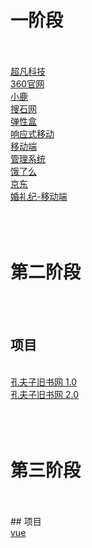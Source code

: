 # 一阶段

<br>

<br>
<a href="https://github.com/notings/not/blob/master/code6/html/%E8%B6%85%E5%87%A1%E7%A7%91%E6%8A%80.html">超凡科技</a>
<br>
<a href="https://github.com/notings/not/blob/master/%E8%A6%83%E6%9F%B3%E5%B2%9A/html/360%E5%AE%98%E7%BD%91.html">360官网</a>
<br>
<a href="https://github.com/notings/not/blob/master/code9/html/xiaolu.html">小鹿</a>
<br>
<a href="https://github.com/notings/not/blob/master/%E6%90%9C%E7%9F%B3%E7%BD%91/html/soushiwang.html">搜石网</a>
<br>
<a href="https://github.com/notings/not/blob/master/%E5%BC%B9%E6%80%A7%E7%9B%92/html/tangxinghe.html">弹性盒</a>
<br>
<a href="https://github.com/notings/not/blob/master/%E5%93%8D%E5%BA%94%E5%BC%8F%E7%A7%BB%E5%8A%A8/html/xiangyingshi.html">响应式移动</a>
<br>
<a href="https://github.com/notings/not/blob/master/%E7%A7%BB%E5%8A%A8%E7%AB%AF/html/yidong.html">移动端</a>
<br>
<a href="https://github.com/notings/not/blob/master/%E7%AE%A1%E7%90%86%E7%B3%BB%E7%BB%9F/html/%E7%AE%A1%E7%90%86%E7%B3%BB%E7%BB%9F.html">管理系统</a>
<br>
<a href="https://github.com/notings/not/blob/master/%E9%A5%BF%E4%BA%86%E5%90%97/html/elm.html">饿了么</a>
<br>
<a href="https://github.com/notings/not/blob/master/%E4%BA%AC%E4%B8%9C/jd.html">京东</a>
<br>
<a href="https://github.com/notings/not/blob/master/%E5%A9%9A%E7%A4%BC%E7%BA%AA-%E7%A7%BB%E5%8A%A8%E7%AB%AF/hlj.html">婚礼纪-移动端</a>
<br>

<br>

<br>

<br>

# 第二阶段

<br>

<br>

## 项目

<br>
<a href="https://github.com/notings/not/tree/master/project1.0">孔夫子旧书网 1.0</a>
<br>
<a href="https://github.com/notings/not/tree/master/project2.0">孔夫子旧书网 2.0</a>


<br>

<br>

<br>

<br>

# 第三阶段

<br>

<br>
## 项目
<br>
<a href="https://github.com/notings/not/tree/master/vue">vue</a>
<br>
